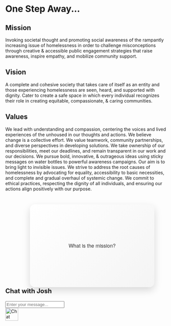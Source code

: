 <style>
  .flip-container {
    perspective: 1000px;
    width: 100%;
    max-width: 350px;
    margin: 40px auto;
  }

  .flipper {
    position: relative;
    width: 100%;
    height: 220px;
    transition: transform 0.6s ease-in-out;
    transform-style: preserve-3d;
  }

  .flip-container:hover .flipper {
    transform: rotateY(180deg);
  }

  .card-face {
    position: absolute;
    width: 100%;
    height: 100%;
    border-radius: 16px;
    padding: 20px;
    box-shadow: 0 10px 25px rgba(0, 0, 0, 0.15);
    backface-visibility: hidden;
    display: flex;
    align-items: center;
    justify-content: center;
    font-family: 'Helvetica Neue', sans-serif;
    font-size: 16px;
    line-height: 1.5;
    text-align: center;
    color: #333;
  }

  .card-front {
    background: linear-gradient(135deg, #ffffff, #f4f4f4);
  }

  .card-back {
    background:rgb(127, 145, 163);
    color: #f1f1f1;
    transform: rotateY(180deg);
  }
</style>

# One Step Away...

## Mission

Invoking societal thought and promoting social awareness of the rampantly increasing issue of homelessness in order to challenge misconceptions through creative & accessible public engagement strategies that raise awareness, inspire empathy, and mobilize community support.

## Vision

A complete and cohesive society that takes care of itself as an entity and those experiencing homelessness are seen, heard, and supported with dignity. Cater to create a safe space in which every individual recognizes their role in creating equitable, compassionate, & caring communities.

## Values

We lead with understanding and compassion, centering the voices and lived experiences of the unhoused in our thoughts and actions.
We believe change is a collective effort. We value teamwork, community partnerships, and diverse perspectives in developing solutions.
We take ownership of our responsibilities, meet our deadlines, and remain transparent in our work and our decisions.
We pursue bold, innovative, & outrageous ideas using sticky messages on water bottles to powerful awareness campaigns. Our aim is to bring light to invisible issues.
We strive to address the root causes of homelessness by advocating for equality, accessibility to basic necessities, and complete and gradual overhaul of systemic change.
We commit to ethical practices, respecting the dignity of all individuals, and ensuring our actions align positively with our purpose.



<div class="flip-container">
  <div class="flipper">
    <div class="card-face card-front">
      What is the mission?
    </div>
    <div class="card-face card-back">
        Invoking societal thought and promoting social awareness of the rampantly increasing issue of homelessness in order to challenge misconceptions through creative & accessible public engagement strategies that raise awareness, inspire empathy, and mobilize community support.
    </div>
  </div>
</div>


<!-- Chat UI -->
<div class="chat-box">
  <div class="chat-box-header">
    <h3 id="chat-title" style="font-size: 20px;">Chat with Josh</h3>
    <p id="chat-close"><i class="fa fa-times"></i></p>
  </div>
  <div class="chat-box-body" id="chat-box">
    <!-- Messages will appear here -->
  </div>
  <div class="chat-box-footer">
    <input id="chat-input" placeholder="Enter your message..." type="text" />
    <i class="send far fa-paper-plane" id="send-button"></i>
  </div>
</div>

<div class="chat-button" id="chat-toggle">
  <img src="https://static.thenounproject.com/png/1156284-200.png" alt="Chat icon" width="40" height="40" />
</div>
